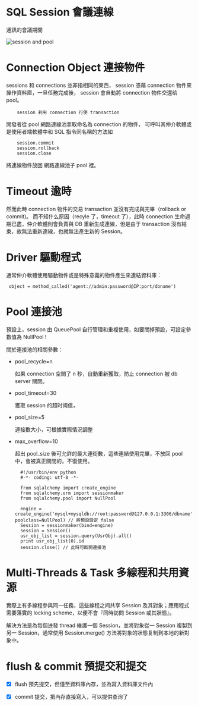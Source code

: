 # SQL Session 會議連線
通訊的會議期間

![session and pool](https://docs.oracle.com/en/database/oracle/oracle-database/18/lnoci/img/lnoci043.gif)

# Connection Object 連接物件

sessions 和 connections 並非指相同的東西， session 憑藉 connection 物件來操作資料庫，一旦任務完成後， session 會自動將 connection 物件交還给 pool。

        session 利用 connection 行使 transaction 

開發者從 pool 網路連線池拿取命名為 connection 的物件，
可呼叫其仲介軟體或是使用者端軟體中和 SQL 指令同名稱的方法如 

        session.commit 
        session.rollback 
        session.close 

將連線物件放回 網路連線池子 pool 裡。

# Timeout 逾時

然而此時 connection 物件的交易 transaction 並沒有完成與完畢（rollback or commit)。 而不知什么原因（recyle 了，timeout 了），此時 connection 生命週期已盡，仲介軟體則會負責與 DB 重新生成連線，但是由于 transaction 沒有結束，故無法重新連線，也就無法產生新的 Session。

# Driver 驅動程式

通常仲介軟體使用驅動物件或是特殊意義的物件產生來連結資料庫：

     object = method_called('agent://admin:password@IP:port/dbname')
     
# Pool 連接池

預設上，session 由 QueuePool 自行管理和重複使用，如要關掉預設，可設定參數值為 NullPool !

關於連接池的相關參數：

- pool_recycle=n

     如果 connection 空閒了 n 秒，自動重新獲取，防止 connection 被 db server 關閉。
     
- pool_timeout=30

     獲取 session 的超时阈值，

- pool_size=5

     連接數大小，可根據實際情況調整

- max_overflow=10

     超出 pool_size 後可允許的最大連街數，這些連結使用完畢，不放回 pool 中，會被真正關閉的，不復使用。
     

        #!/usr/bin/env python
        #-*- coding: utf-8 -*-

        from sqlalchemy import create_engine
        from sqlalchemy.orm import sessionmaker
        from sqlalchemy.pool import NullPool

        engine = create_engine('mysql+mysqldb://root:password@127.0.0.1:3306/dbname', poolclass=NullPool) // 將預設設定 false
        Session = sessionmaker(bind=engine)
        session = Session()
        usr_obj_list = session.query(UsrObj).all()
        print usr_obj_list[0].id
        session.close() // 此時可斷開連接池
        
 # Multi-Threads & Task 多線程和共用資源
 
實際上有多線程參與同一任務，這些線程之间共享 Session 及其對象；應用程式需要落實的 locking scheme，以便不會『同時訪問 Session 或其狀態』。

解決方法是為每個迸發 thread 維護一個 Session，並將對象從一 Session 複製到另一 Session，通常使用 Session.merge() 方法將對象的狀態复制到本地的新對象中。
        
 # flush & commit 預提交和提交
 
- [x] flush 預先提交，但僅至資料庫內存，並為寫入資料庫文件內

- [x] commit 提交，把內存直接寫入，可以提供查询了



